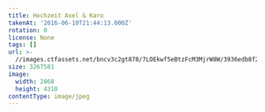 ```yaml
---
title: Hochzeit Axel & Karo
takenAt: '2016-06-10T21:44:13.000Z'
rotation: 0
license: None
tags: []
url: >-
  //images.ctfassets.net/bncv3c2gt878/7LOEkwf5eBtzFcM3MjrW8W/3936edb8f26b5593ca925329599a4467/hochzeit-axel--karo_27562587534_o
size: 3267581
image:
  width: 2868
  height: 4310
contentType: image/jpeg
---
```


